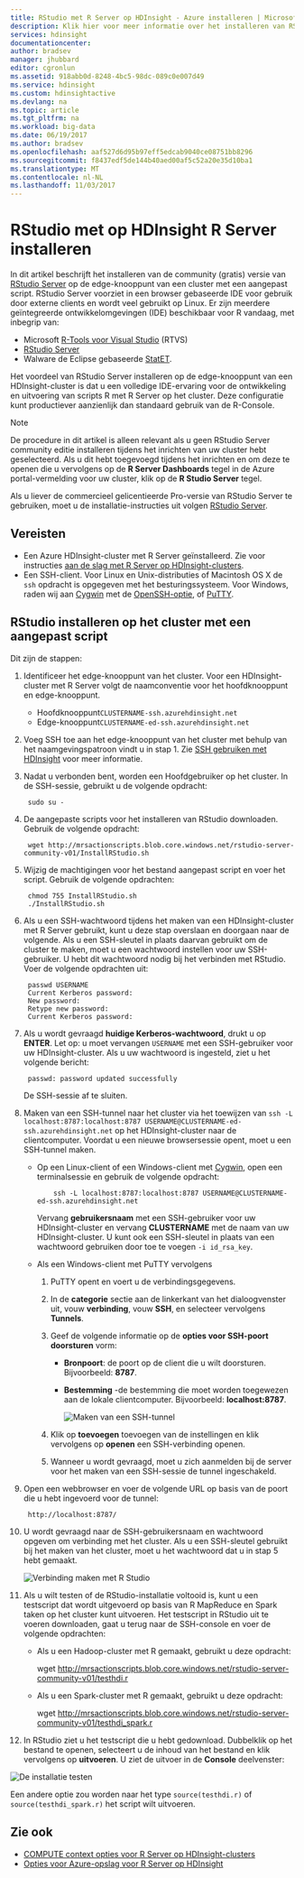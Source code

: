 ```yaml
---
title: RStudio met R Server op HDInsight - Azure installeren | Microsoft Docs
description: Klik hier voor meer informatie over het installeren van RStudio met op HDInsight R Server.
services: hdinsight
documentationcenter: 
author: bradsev
manager: jhubbard
editor: cgronlun
ms.assetid: 918abb0d-8248-4bc5-98dc-089c0e007d49
ms.service: hdinsight
ms.custom: hdinsightactive
ms.devlang: na
ms.topic: article
ms.tgt_pltfrm: na
ms.workload: big-data
ms.date: 06/19/2017
ms.author: bradsev
ms.openlocfilehash: aaf527d6d95b97eff5edcab9040ce08751bb8296
ms.sourcegitcommit: f8437edf5de144b40aed00af5c52a20e35d10ba1
ms.translationtype: MT
ms.contentlocale: nl-NL
ms.lasthandoff: 11/03/2017
---
```

# <a name="installing-rstudio-with-r-server-on-hdinsight"></a>RStudio met op HDInsight R Server installeren

In dit artikel beschrijft het installeren van de community (gratis) versie van [RStudio Server](https://www.rstudio.com/products/rstudio-server/) op de edge-knooppunt van een cluster met een aangepast script. RStudio Server voorziet in een browser gebaseerde IDE voor gebruik door externe clients en wordt veel gebruikt op Linux. Er zijn meerdere geïntegreerde ontwikkelomgevingen (IDE) beschikbaar voor R vandaag, met inbegrip van:

- Microsoft [R-Tools voor Visual Studio](https://www.visualstudio.com/en-us/features/rtvs-vs.aspx) (RTVS) 
- [RStudio Server](https://www.rstudio.com/products/rstudio-server/) 
- Walware de Eclipse gebaseerde [StatET](http://www.walware.de/goto/statet).

Het voordeel van RStudio Server installeren op de edge-knooppunt van een HDInsight-cluster is dat u een volledige IDE-ervaring voor de ontwikkeling en uitvoering van scripts R met R Server op het cluster. Deze configuratie kunt productiever aanzienlijk dan standaard gebruik van de R-Console.

> [!NOTE]
> De procedure in dit artikel is alleen relevant als u geen RStudio Server community editie installeren tijdens het inrichten van uw cluster hebt geselecteerd. Als u dit hebt toegevoegd tijdens het inrichten en om deze te openen die u vervolgens op de **R Server Dashboards** tegel in de Azure portal-vermelding voor uw cluster, klik op de **R Studio Server** tegel. 

Als u liever de commercieel gelicentieerde Pro-versie van RStudio Server te gebruiken, moet u de installatie-instructies uit volgen [RStudio Server](https://www.rstudio.com/products/rstudio/download-server/).

## <a name="prerequisites"></a>Vereisten

* Een Azure HDInsight-cluster met R Server geïnstalleerd. Zie voor instructies [aan de slag met R Server op HDInsight-clusters](r-server-get-started.md).
* Een SSH-client. Voor Linux en Unix-distributies of Macintosh OS X de `ssh` opdracht is opgegeven met het besturingssysteem. Voor Windows, raden wij aan [Cygwin](http://www.redhat.com/services/custom/cygwin/) met de [OpenSSH-optie](https://www.youtube.com/watch?v=CwYSvvGaiWU), of [PuTTY](http://www.chiark.greenend.org.uk/~sgtatham/putty/download.html).  

## <a name="install-rstudio-on-the-cluster-using-a-custom-script"></a>RStudio installeren op het cluster met een aangepast script

Dit zijn de stappen:

1. Identificeer het edge-knooppunt van het cluster. Voor een HDInsight-cluster met R Server volgt de naamconventie voor het hoofdknooppunt en edge-knooppunt.
   * Hoofdknooppunt`CLUSTERNAME-ssh.azurehdinsight.net`
   * Edge-knooppunt`CLUSTERNAME-ed-ssh.azurehdinsight.net` 

2. Voeg SSH toe aan het edge-knooppunt van het cluster met behulp van het naamgevingspatroon vindt u in stap 1. Zie [SSH gebruiken met HDInsight](../hdinsight-hadoop-linux-use-ssh-unix.md) voor meer informatie.

3. Nadat u verbonden bent, worden een Hoofdgebruiker op het cluster. In de SSH-sessie, gebruikt u de volgende opdracht:

        sudo su -

4. De aangepaste scripts voor het installeren van RStudio downloaden. Gebruik de volgende opdracht:

        wget http://mrsactionscripts.blob.core.windows.net/rstudio-server-community-v01/InstallRStudio.sh

5. Wijzig de machtigingen voor het bestand aangepast script en voer het script. Gebruik de volgende opdrachten:

        chmod 755 InstallRStudio.sh
        ./InstallRStudio.sh

6. Als u een SSH-wachtwoord tijdens het maken van een HDInsight-cluster met R Server gebruikt, kunt u deze stap overslaan en doorgaan naar de volgende. Als u een SSH-sleutel in plaats daarvan gebruikt om de cluster te maken, moet u een wachtwoord instellen voor uw SSH-gebruiker. U hebt dit wachtwoord nodig bij het verbinden met RStudio. Voer de volgende opdrachten uit:

        passwd USERNAME
        Current Kerberos password:
        New password:
        Retype new password:
        Current Kerberos password:


7. Als u wordt gevraagd **huidige Kerberos-wachtwoord**, drukt u op **ENTER**.  Let op: u moet vervangen `USERNAME` met een SSH-gebruiker voor uw HDInsight-cluster. Als u uw wachtwoord is ingesteld, ziet u het volgende bericht:

        passwd: password updated successfully

    De SSH-sessie af te sluiten.

8. Maken van een SSH-tunnel naar het cluster via het toewijzen van `ssh -L localhost:8787:localhost:8787 USERNAME@CLUSTERNAME-ed-ssh.azurehdinsight.net` op het HDInsight-cluster naar de clientcomputer. Voordat u een nieuwe browsersessie opent, moet u een SSH-tunnel maken.

   * Op een Linux-client of een Windows-client met [Cygwin](http://www.redhat.com/services/custom/cygwin/), open een terminalsessie en gebruik de volgende opdracht:

             ssh -L localhost:8787:localhost:8787 USERNAME@CLUSTERNAME-ed-ssh.azurehdinsight.net

       Vervang **gebruikersnaam** met een SSH-gebruiker voor uw HDInsight-cluster en vervang **CLUSTERNAME** met de naam van uw HDInsight-cluster.
       U kunt ook een SSH-sleutel in plaats van een wachtwoord gebruiken door toe te voegen `-i id_rsa_key`.        
   * Als een Windows-client met PuTTY vervolgens

     1. PuTTY opent en voert u de verbindingsgegevens.
     2. In de **categorie** sectie aan de linkerkant van het dialoogvenster uit, vouw **verbinding**, vouw **SSH**, en selecteer vervolgens **Tunnels**.
     3. Geef de volgende informatie op de **opties voor SSH-poort doorsturen** vorm:

        * **Bronpoort**: de poort op de client die u wilt doorsturen. Bijvoorbeeld: **8787**.
        * **Bestemming** -de bestemming die moet worden toegewezen aan de lokale clientcomputer. Bijvoorbeeld: **localhost:8787**.

            ![Maken van een SSH-tunnel](./media/r-server-install-r-studio/createsshtunnel.png "maken van een SSH-tunnel")

     4. Klik op **toevoegen** toevoegen van de instellingen en klik vervolgens op **openen** een SSH-verbinding openen.
     5. Wanneer u wordt gevraagd, moet u zich aanmelden bij de server voor het maken van een SSH-sessie de tunnel ingeschakeld.

9. Open een webbrowser en voer de volgende URL op basis van de poort die u hebt ingevoerd voor de tunnel:

        http://localhost:8787/ 

10. U wordt gevraagd naar de SSH-gebruikersnaam en wachtwoord opgeven om verbinding met het cluster. Als u een SSH-sleutel gebruikt bij het maken van het cluster, moet u het wachtwoord dat u in stap 5 hebt gemaakt.

    ![Verbinding maken met R Studio](./media/r-server-install-r-studio/connecttostudio.png "maken van een SSH-tunnel")

11. Als u wilt testen of de RStudio-installatie voltooid is, kunt u een testscript dat wordt uitgevoerd op basis van R MapReduce en Spark taken op het cluster kunt uitvoeren. Het testscript in RStudio uit te voeren downloaden, gaat u terug naar de SSH-console en voer de volgende opdrachten:

    *    Als u een Hadoop-cluster met R gemaakt, gebruikt u deze opdracht:

            wget http://mrsactionscripts.blob.core.windows.net/rstudio-server-community-v01/testhdi.r
    *    Als u een Spark-cluster met R gemaakt, gebruikt u deze opdracht:

            wget http://mrsactionscripts.blob.core.windows.net/rstudio-server-community-v01/testhdi_spark.r

12. In RStudio ziet u het testscript die u hebt gedownload. Dubbelklik op het bestand te openen, selecteert u de inhoud van het bestand en klik vervolgens op **uitvoeren**. U ziet de uitvoer in de **Console** deelvenster:

   ![De installatie testen](./media/r-server-install-r-studio/test-r-script.png "de installatie testen")

Een andere optie zou worden naar het type `source(testhdi.r)` of `source(testhdi_spark.r)` het script wilt uitvoeren.

## <a name="see-also"></a>Zie ook

* [COMPUTE context opties voor R Server op HDInsight-clusters](r-server-compute-contexts.md)
* [Opties voor Azure-opslag voor R Server op HDInsight](r-server-storage.md)

